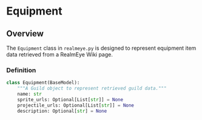 # Equipment

## Overview

The `Equipment` class in `realmeye.py` is designed to represent equipment item data retrieved from a RealmEye Wiki page.

### Definition

```py
class Equipment(BaseModel):
    """A Guild object to represent retrieved guild data."""
    name: str
    sprite_urls: Optional[List[str]] = None
    projectile_urls: Optional[List[str]] = None
    description: Optional[str] = None

```
